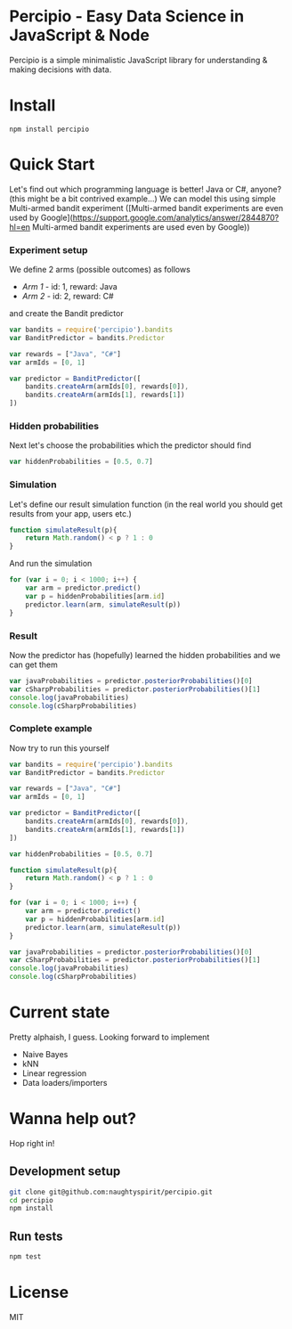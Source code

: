 # Percipio - Easy Data Science in JavaScript & Node

Percipio is a simple minimalistic JavaScript library for understanding & making decisions with data.

# Install

    npm install percipio

# Quick Start

Let's find out which programming language is better! Java or C#, anyone? (this might be a bit contrived example...)
We can model this using simple Multi-armed bandit experiment ([Multi-armed bandit experiments are even used by Google](https://support.google.com/analytics/answer/2844870?hl=en Multi-armed bandit experiments are used even by Google))

### Experiment setup

We define 2 arms (possible outcomes) as follows 

- <em>Arm 1</em> - id: 1, reward: Java
- <em>Arm 2</em> - id: 2, reward: C#

and create the Bandit predictor

```javascript
var bandits = require('percipio').bandits
var BanditPredictor = bandits.Predictor

var rewards = ["Java", "C#"]
var armIds = [0, 1]

var predictor = BanditPredictor([
    bandits.createArm(armIds[0], rewards[0]),
    bandits.createArm(armIds[1], rewards[1])
])
```

### Hidden probabilities

Next let's choose the probabilities which the predictor should find

```javascript 
var hiddenProbabilities = [0.5, 0.7] 
```

### Simulation

Let's define our result simulation function (in the real world you should get results from your app, users etc.)

```javascript
function simulateResult(p){
    return Math.random() < p ? 1 : 0
}
```

And run the simulation

```javascript
for (var i = 0; i < 1000; i++) {
    var arm = predictor.predict() 
    var p = hiddenProbabilities[arm.id]
    predictor.learn(arm, simulateResult(p))
}
```

### Result

Now the predictor has (hopefully) learned the hidden probabilities and we can get them

```javascript
var javaProbabilities = predictor.posteriorProbabilities()[0]
var cSharpProbabilities = predictor.posteriorProbabilities()[1]
console.log(javaProbabilities)
console.log(cSharpProbabilities)
```

### Complete example

Now try to run this yourself

```javascript
var bandits = require('percipio').bandits
var BanditPredictor = bandits.Predictor

var rewards = ["Java", "C#"]
var armIds = [0, 1]

var predictor = BanditPredictor([
    bandits.createArm(armIds[0], rewards[0]),
    bandits.createArm(armIds[1], rewards[1])
])

var hiddenProbabilities = [0.5, 0.7]

function simulateResult(p){
    return Math.random() < p ? 1 : 0
}

for (var i = 0; i < 1000; i++) {
    var arm = predictor.predict() 
    var p = hiddenProbabilities[arm.id]
    predictor.learn(arm, simulateResult(p))
}

var javaProbabilities = predictor.posteriorProbabilities()[0]
var cSharpProbabilities = predictor.posteriorProbabilities()[1]
console.log(javaProbabilities)
console.log(cSharpProbabilities)
```

# Current state

Pretty alphaish, I guess. Looking forward to implement

- Naive Bayes
- kNN
- Linear regression
- Data loaders/importers

# Wanna help out?

Hop right in!

## Development setup

```bash
git clone git@github.com:naughtyspirit/percipio.git
cd percipio
npm install
```

## Run tests

```bash
npm test
```

# License

MIT
